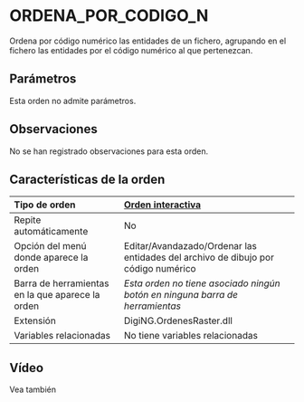 # ORDENA\_POR\_CODIGO\_N

Ordena por código numérico las entidades de un fichero, agrupando en el fichero las entidades por el código numérico al que pertenezcan.

## Parámetros

Esta orden no admite parámetros.

## Observaciones

No se han registrado observaciones para esta orden.

## Características de la orden

| Tipo de orden | [Orden interactiva](ordena-por-codigo-n.md) |
| :--- | :--- |
| Repite automáticamente | No |
| Opción del menú donde aparece la orden | Editar/Avandazado/Ordenar las entidades del archivo de dibujo por código numérico |
| Barra de herramientas en la que aparece la orden | _Esta orden no tiene asociado ningún botón en ninguna barra de herramientas_ |
| Extensión | DigiNG.OrdenesRaster.dll |
| Variables relacionadas | No tiene variables relacionadas |

## Vídeo

Vea también


